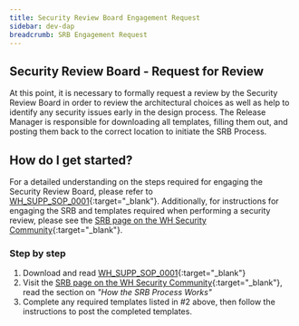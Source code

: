 ```yaml
---
title: Security Review Board Engagement Request
sidebar: dev-dap
breadcrumb: SRB Engagement Request
---
```


## Security Review Board - Request for Review
At this point, it is necessary to formally request a review by the Security Review Board in order to review the architectural choices as well as help to identify any security issues early in the design process. The Release Manager is responsible for downloading all templates, filling them out, and posting them back to the correct location to initiate the SRB Process.

## How do I get started?
For a detailed understanding on the steps required for engaging the Security Review Board, please refer to [WH_SUPP_SOP_0001](https://lsgrcoe-csfe-1.ibmcloud.com/OTCS/cs.exe?func=ll&objaction=overview&objid=6863464){:target="_blank"}. Additionally, for instructions for engaging the SRB and templates required when performing a security review, please see the [SRB page on the WH Security Community](https://w3-connections.ibm.com/wikis/home?lang=en-us#!/wiki/W2aa54e019361_46c3_83ac_131c80045388/page/SRB%20-%20Security%20Review%20Board){:target="_blank"}.

### Step by step
1. Download and read [WH_SUPP_SOP_0001](https://lsgrcoe-csfe-1.ibmcloud.com/OTCS/cs.exe?func=ll&objaction=overview&objid=6863464){:target="_blank"}
2. Visit the [SRB page on the WH Security Community](https://w3-connections.ibm.com/wikis/home?lang=en-us#!/wiki/W2aa54e019361_46c3_83ac_131c80045388/page/SRB%20-%20Security%20Review%20Board){:target="_blank"}, read the section on _"How the SRB Process Works"_
3. Complete any required templates listed in #2 above, then follow the instructions to post the completed templates.
